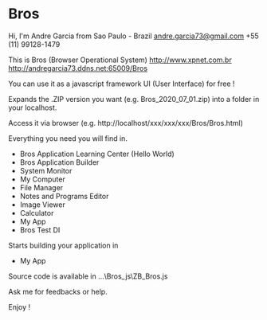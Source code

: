 # Bros

Hi, I'm Andre Garcia from Sao Paulo - Brazil
andre.garcia73@gmail.com
+55 (11) 99128-1479

This is Bros (Browser Operational System)
http://www.xpnet.com.br
http://andregarcia73.ddns.net:65009/Bros

You can use it as a javascript framework UI (User Interface) for free !

Expands the .ZIP version you want (e.g. Bros_2020_07_01.zip) into a folder in your localhost.

Access it via browser (e.g. http://localhost/xxx/xxx/xxx/Bros/Bros.html)

Everything you need you will find in.

- Bros Application Learning Center (Hello World)
- Bros Application Builder
- System Monitor
- My Computer
- File Manager
- Notes and Programs Editor
- Image Viewer
- Calculator
- My App
- Bros Test DI

Starts building your application in

- My App

Source code is available in ...\Bros\_js\ZB_Bros.js

Ask me for feedbacks or help.

Enjoy !
